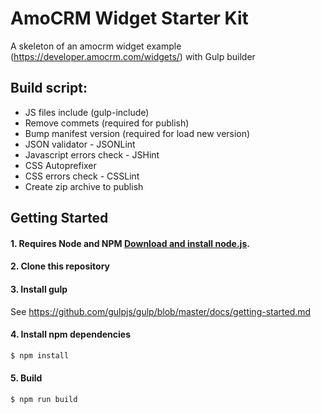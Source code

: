 # AmoCRM Widget Starter Kit
A skeleton of an amocrm widget example (https://developer.amocrm.com/widgets/) with Gulp builder

## Build script:
* JS files include (gulp-include)
* Remove commets (required for publish)
* Bump manifest version (required for load new version)
* JSON validator - JSONLint
* Javascript errors check - JSHint
* CSS Autoprefixer
* CSS errors check - CSSLint
* Create zip archive to publish

## Getting Started

#### 1. Requires Node and NPM [Download and install node.js](http://nodejs.org/download/).

#### 2. Clone this repository

#### 3. Install gulp

See https://github.com/gulpjs/gulp/blob/master/docs/getting-started.md

#### 4. Install npm dependencies

```sh
$ npm install
```

#### 5. Build
```sh
$ npm run build
```

